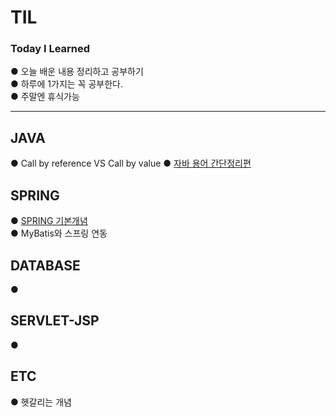 <h1> TIL
  <h3>Today I Learned </h3>
● 오늘 배운 내용 정리하고 공부하기 <br>
● 하루에 1가지는 꼭 공부한다.<br>
● 주말엔 휴식가능<br>

----------------------------------------------------------------------------------

## JAVA
● Call by reference VS Call by value
● [자바 용어 간단정리편](https://github.com/JeonDoHyun/TIL/blob/main/JAVA/JAVA%20%EC%9A%A9%EC%96%B4%20%EB%B0%8F%20%EA%B0%9C%EB%85%90%20%EA%B0%84%EB%8B%A8%EC%A0%95%EB%A6%AC.md)
## SPRING
● [SPRING 기본개념](https://github.com/JeonDoHyun/TIL/blob/main/Spring/SPRING%20%EA%B0%9C%EB%85%90%EC%A0%95%EB%A6%AC.md)<br>
● MyBatis와 스프링 연동
## DATABASE
● 
## SERVLET-JSP
● 
## ETC
● 헷갈리는 개념

